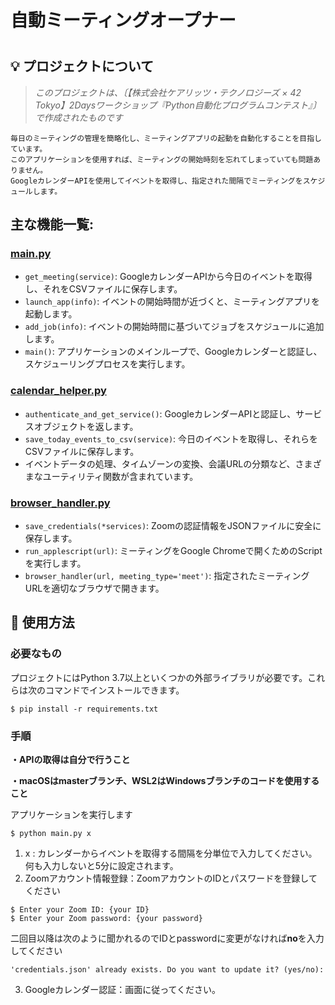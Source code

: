 # <h1 align="center">
#     自動ミーティングオープナー
# </h1>

## 💡 プロジェクトについて

> _このプロジェクトは、〔【株式会社ケアリッツ・テクノロジーズ × 42 Tokyo】2Daysワークショップ『Python自動化プログラムコンテスト』〕で作成されたものです_

    毎日のミーティングの管理を簡略化し、ミーティングアプリの起動を自動化することを目指しています。
    このアプリケーションを使用すれば、ミーティングの開始時刻を忘れてしまっていても問題ありません。
    GoogleカレンダーAPIを使用してイベントを取得し、指定された間隔でミーティングをスケジュールします。

## 主な機能一覧:

### [main.py](main.py)

* `get_meeting(service)`: GoogleカレンダーAPIから今日のイベントを取得し、それをCSVファイルに保存します。
* `launch_app(info)`: イベントの開始時間が近づくと、ミーティングアプリを起動します。
* `add_job(info)`: イベントの開始時間に基づいてジョブをスケジュールに追加します。
* `main()`: アプリケーションのメインループで、Googleカレンダーと認証し、スケジューリングプロセスを実行します。

### [calendar_helper.py](calendar_helper.py)

* `authenticate_and_get_service()`: GoogleカレンダーAPIと認証し、サービスオブジェクトを返します。
* `save_today_events_to_csv(service)`: 今日のイベントを取得し、それらをCSVファイルに保存します。
* イベントデータの処理、タイムゾーンの変換、会議URLの分類など、さまざまなユーティリティ関数が含まれています。

### [browser_handler.py](browser_handler.py)

* `save_credentials(*services)`: Zoomの認証情報をJSONファイルに安全に保存します。
* `run_applescript(url)`: ミーティングをGoogle Chromeで開くためのScriptを実行します。
* `browser_handler(url, meeting_type='meet')`: 指定されたミーティングURLを適切なブラウザで開きます。

## 🚀 使用方法

### 必要なもの

プロジェクトにはPython 3.7以上といくつかの外部ライブラリが必要です。これらは次のコマンドでインストールできます。

```shell
$ pip install -r requirements.txt
```

### 手順

**・APIの取得は自分で行うこと**

**・macOSはmasterブランチ、WSL2はWindowsブランチのコードを使用すること**

アプリケーションを実行します

```shell
$ python main.py x
```

1. x : カレンダーからイベントを取得する間隔を分単位で入力してください。何も入力しないと5分に設定されます。
2. Zoomアカウント情報登録：ZoomアカウントのIDとパスワードを登録してください
```shell
$ Enter your Zoom ID: {your ID}
$ Enter your Zoom password: {your password}
```
  二回目以降は次のように聞かれるのでIDとpasswordに変更がなければ**no**を入力してください
```shell
'credentials.json' already exists. Do you want to update it? (yes/no):
```
3. Googleカレンダー認証：画面に従ってください。
